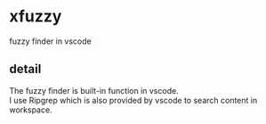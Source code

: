 # xfuzzy
fuzzy finder in vscode

## detail
The fuzzy finder is built-in function in vscode.  
I use Ripgrep which is also provided by vscode to search content in workspace.
